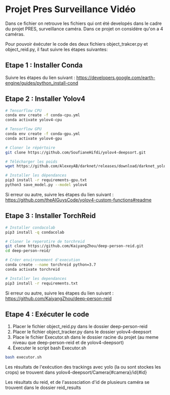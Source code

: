 # Projet Pres Surveillance Vidéo

Dans ce fichier on retrouve les fichiers qui ont été developés dans le cadre du projet PRES, surveillance caméra.
Dans ce projet on considére qu'on a 4 caméras.

Pour pouvoir éxécuter le code des deux fichiers object_trakcer.py et object_reid.py, il faut suivre les étapes suivantes:

## Etape 1 : Installer Conda 
Suivre les étapes du lien suivant : https://developers.google.com/earth-engine/guides/python_install-cond

## Etape 2 : Installer Yolov4
```bash
# Tensorflow CPU
conda env create -f conda-cpu.yml
conda activate yolov4-cpu

# Tensorflow GPU
conda env create -f conda-gpu.yml
conda activate yolov4-gpu

# Cloner le répértoire
git clone https://github.com/SoufianeHifdi/yolov4-deepsort.git

# Télécharger les poids 
wget https://github.com/AlexeyAB/darknet/releases/download/darknet_yolo_v3_optimal/yolov4.weights -P data/

# Installer les dépendances
pip3 install -r requirements-gpu.txt
python3 save_model.py --model yolov4
```
Si erreur ou autre, suivre les étapes du lien suivant : https://github.com/theAIGuysCode/yolov4-custom-functions#readme

## Etape 3 : Installer TorchReid
```bash
# Installer condacolab
pip3 install -q condacolab

# Cloner le reperotire de torchreid
git clone https://github.com/KaiyangZhou/deep-person-reid.git
cd deep-person-reid/

# Créer environnement d'execution
conda create --name torchreid python=3.7
conda activate torchreid

# Installer les dependances
pip3 install -r requirements.txt
```
Si erreur ou autre, suivre les étapes du lien suivant : https://github.com/KaiyangZhou/deep-person-reid

## Etape 4 : Exécuter le code
   1) Placer le fichier object_reid.py dans le dossier deep-person-reid
   2) Placer le fichier object_tracker.py dans le dossier yolov4-deepsort
   3) Place le fichier Executor.sh dans le dossier racine du projet (au meme niveau que deep-person-reid et de yolov4-deepsort)
   4) Éxecuter le script bash Executor.sh
```bash
bash executor.sh
```

Les résultats de l'exécution des trackings avec yolo (la ou sont stockes les crops) se trouvent dans yolov4-deepsort/Camera{#camera}/id{#id}

Les résultats du reid, et de l'assosciation d'id de plusieurs caméra se trouvent dans le dossier reid_results
